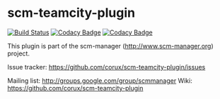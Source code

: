scm-teamcity-plugin
===================

[![Build Status](https://travis-ci.org/corux/scm-teamcity-plugin.svg?branch=master)](https://travis-ci.org/corux/scm-teamcity-plugin)
[![Codacy Badge](https://api.codacy.com/project/badge/grade/20a7eb9d1b334795bcbb8cec7e8f5c09)](https://www.codacy.com/app/corux/scm-teamcity-plugin)
[![Codacy Badge](https://api.codacy.com/project/badge/Coverage/20a7eb9d1b334795bcbb8cec7e8f5c09)](https://www.codacy.com/app/corux/scm-teamcity-plugin)

This plugin is part of the scm-manager (http://www.scm-manager.org) project.

Issue tracker: https://github.com/corux/scm-teamcity-plugin/issues

Mailing list:  http://groups.google.com/group/scmmanager
Wiki: https://github.com/corux/scm-teamcity-plugin
